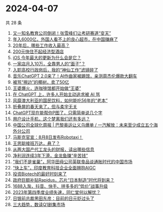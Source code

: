 # 2024-04-07

共 28 条

<!-- BEGIN 36KR -->
<!-- 最后更新时间 2024-04-07 06:01:15 +0800 -->
1. [又一知名教育公司倒闭！张雪峰们让考研赛道“变天”](https://36kr.com/p/2720177831491459)
1. [年入6000亿，外国人看不上的良心超市，在中国赚麻了](https://36kr.com/p/2720159557465985)
1. [20年后，哪些工作收入最高？](https://36kr.com/p/2576264515396996)
1. [200元快住不起经济型酒店](https://36kr.com/p/2718819582802049)
1. [iOS 今年最大的更新为什么会是它？](https://36kr.com/p/2721506936469381)
1. [一家店月入10万，全靠男人的“面子”？](https://36kr.com/p/2721523570620551)
1. [入职高校行政岗后，我的“神仙工作”滤镜碎了](https://36kr.com/p/2721502403737732)
1. [音乐ChatGPT 2.0来了！AI作曲家被踢馆，亲测周杰伦爆款大翻车](https://36kr.com/p/2718737449433217)
1. [被骂“擦边”的椰树，卖了50亿](https://36kr.com/p/2721516671449225)
1. [王婆爆火，连咖啡馆都开始做“王婆”](https://36kr.com/p/2721359567976578)
1. [在 ChatGPT 上，许多人开始主动追求被 AI 骂](https://36kr.com/p/2720300573276035)
1. [风靡澳大利亚的国民饮料，如何能吃56年的“老本”](https://36kr.com/p/2721254796801924)
1. [折叠屏的春天来了，但与柔宇无关](https://36kr.com/p/2717800181977730)
1. [ChatGPT现在能帮你P图了，只需简单说几个字](https://36kr.com/p/2718614372874117)
1. [用户设计手机，这个梦离我们还有多远？](https://36kr.com/p/2700789567361671)
1. [中国公司全球化周报 | 巴黎奥运让义乌爆单 / 一汽解放：未来至少成立五个海外分公司](https://36kr.com/p/2720692390950784)
1. [马斯克官宣：8月8日发布Robotaxi！](https://36kr.com/p/2721261316225155)
1. [王思聪接班万达，悬了？](https://36kr.com/p/2717833926546048)
1. [从两大国产代工龙头的财报，读出哪些信息](https://36kr.com/p/2717581593901188)
1. [净利润连续3年下滑，金龙鱼赚“辛苦钱”](https://36kr.com/p/2705510700955781)
1. [”我们不是雀巢”，阿华田母公司英联食品谈通胀时代的中国市场](https://36kr.com/p/2717713134106761)
1. [“快上车”，印度教育科技企业全面拥抱AIGC](https://36kr.com/p/2718480926046337)
1. [投资Biotech的最好时刻来了](https://36kr.com/p/2718397879154824)
1. [政府巨额补贴Rapidus，芯片“日本制造”时代将到来？](https://36kr.com/p/2718418417039235)
1. [1688入淘，抖音、快手、拼多多的“低价”战事升级](https://36kr.com/p/2710765160528007)
1. [2023年第四季度业绩失速，同仁堂何以解忧？](https://36kr.com/p/2717747451606915)
1. [日银前总裁黑田东彦：目前的日元贬过头了](https://36kr.com/p/2718417486559110)
1. [三大趋势，数读Q1剧集市场](https://36kr.com/p/2717721404962697)
<!-- END 36KR -->